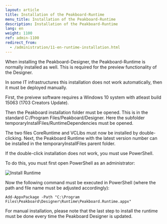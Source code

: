 ```yaml
---
layout: article
title: Installation of the Peakboard-Runtime
menu_title: Installation of the Peakboard-Runtime
description: Installation of the Peakboard-Runtime
lang: en
weight: 1100
ref: admin-1100
redirect_from:
  - /administration/11-en-runtime-installation.html
---
```


When installing the Peakboard-Designer, the Peakboard-Runtime is normally installed as well.
This is required for the preview functionality of the Designer.

In some IT infrastructures this installation does not work automatically, then it must be deployed manually.

First, the preivew software requires a Windows 10 system with atleast build 15063 (1703 Creators Update).

Then the Peakboard installation folder must be opened. This is in the standard C:/Program Files/Peakboard/Designer.
Here the subfolder temporaryInstallFiles/RuntimeDependencies must be opened.

The two files CoreRuntime and VCLibs must now be installed by double-clicking.
Next, the Peakboard Runtime with the latest version number can be installed in the temporaryInstallFiles parent folder.

If the double-click installation does not work, you must use PowerShell.

To do this, you must first open PowerShell as an administrator:

![Install Runtime](/assets/images/admin/install-runtime/install-runtime.png)

Now the following command must be executed in PowerShell (where the path and file name must be adjusted accordingly):

```
Add-AppxPackage -Path "C:\Program Files\Peakboard\Designer\Runtime\Peakboard.Runtime.appx"
```

For manual installation, please note that the last step to install the runtime must be done every time the Peakboard Designer is updated.